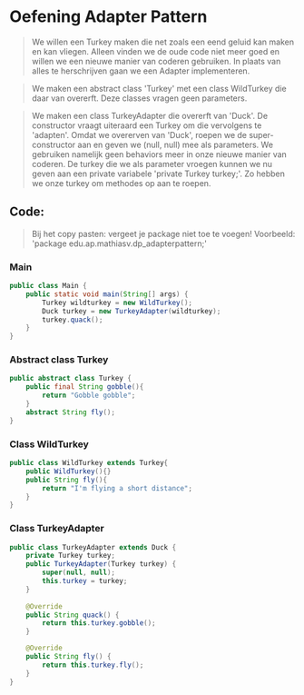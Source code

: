 # Oefening Adapter Pattern
> We willen een Turkey maken die net zoals een eend geluid kan maken en kan vliegen. Alleen vinden we de oude code niet meer goed en willen we een nieuwe manier van coderen gebruiken. In plaats van alles te herschrijven gaan we een Adapter implementeren.

> We maken een abstract class 'Turkey' met een class WildTurkey die daar van overerft. Deze classes vragen geen parameters.

> We maken een class TurkeyAdapter die overerft van 'Duck'. De constructor vraagt uiteraard een Turkey om die vervolgens te 'adapten'. Omdat we overerven van 'Duck', roepen we de super-constructor aan en geven we (null, null) mee als parameters. We gebruiken namelijk geen behaviors meer in onze nieuwe manier van coderen. De turkey die we als parameter vroegen kunnen we nu geven aan een private variabele 'private Turkey turkey;'. Zo hebben we onze turkey om methodes op aan te roepen. 

## Code:
> Bij het copy pasten: vergeet je package niet toe te voegen!
> Voorbeeld: 'package edu.ap.mathiasv.dp_adapterpattern;'

### Main
```java
public class Main {
    public static void main(String[] args) {
        Turkey wildturkey = new WildTurkey();
        Duck turkey = new TurkeyAdapter(wildturkey);
		turkey.quack();
    }
}
```
### Abstract class Turkey
```java
public abstract class Turkey {
    public final String gobble(){
        return "Gobble gobble";
    }
    abstract String fly();
}
```

### Class WildTurkey
```java
public class WildTurkey extends Turkey{
    public WildTurkey(){}
    public String fly(){
        return "I'm flying a short distance";
    }
}
```

### Class TurkeyAdapter
```java
public class TurkeyAdapter extends Duck {
    private Turkey turkey;
    public TurkeyAdapter(Turkey turkey) {
        super(null, null);
        this.turkey = turkey;
    }
    
    @Override
    public String quack() {
        return this.turkey.gobble();
    }

    @Override
    public String fly() {
        return this.turkey.fly();
    }
}
```